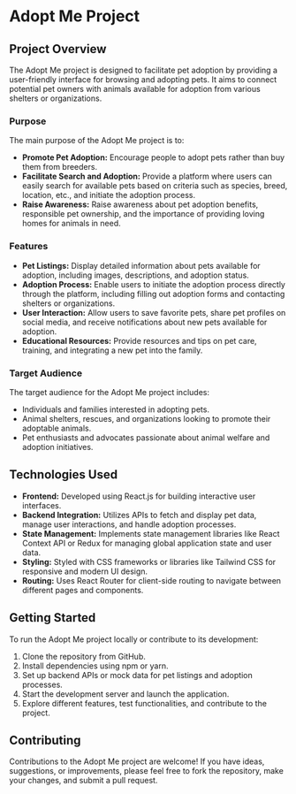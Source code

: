 # Adopt Me Project

## Project Overview

The Adopt Me project is designed to facilitate pet adoption by providing a user-friendly interface for browsing and adopting pets. It aims to connect potential pet owners with animals available for adoption from various shelters or organizations.

### Purpose

The main purpose of the Adopt Me project is to:
- **Promote Pet Adoption:** Encourage people to adopt pets rather than buy them from breeders.
- **Facilitate Search and Adoption:** Provide a platform where users can easily search for available pets based on criteria such as species, breed, location, etc., and initiate the adoption process.
- **Raise Awareness:** Raise awareness about pet adoption benefits, responsible pet ownership, and the importance of providing loving homes for animals in need.

### Features

- **Pet Listings:** Display detailed information about pets available for adoption, including images, descriptions, and adoption status.
- **Adoption Process:** Enable users to initiate the adoption process directly through the platform, including filling out adoption forms and contacting shelters or organizations.
- **User Interaction:** Allow users to save favorite pets, share pet profiles on social media, and receive notifications about new pets available for adoption.
- **Educational Resources:** Provide resources and tips on pet care, training, and integrating a new pet into the family.

### Target Audience

The target audience for the Adopt Me project includes:
- Individuals and families interested in adopting pets.
- Animal shelters, rescues, and organizations looking to promote their adoptable animals.
- Pet enthusiasts and advocates passionate about animal welfare and adoption initiatives.

## Technologies Used

- **Frontend:** Developed using React.js for building interactive user interfaces.
- **Backend Integration:** Utilizes APIs to fetch and display pet data, manage user interactions, and handle adoption processes.
- **State Management:** Implements state management libraries like React Context API or Redux for managing global application state and user data.
- **Styling:** Styled with CSS frameworks or libraries like Tailwind CSS for responsive and modern UI design.
- **Routing:** Uses React Router for client-side routing to navigate between different pages and components.

## Getting Started

To run the Adopt Me project locally or contribute to its development:

1. Clone the repository from GitHub.
2. Install dependencies using npm or yarn.
3. Set up backend APIs or mock data for pet listings and adoption processes.
4. Start the development server and launch the application.
5. Explore different features, test functionalities, and contribute to the project.

## Contributing

Contributions to the Adopt Me project are welcome! If you have ideas, suggestions, or improvements, please feel free to fork the repository, make your changes, and submit a pull request.

